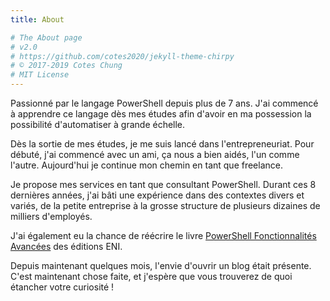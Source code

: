 ```yaml
---
title: About

# The About page
# v2.0
# https://github.com/cotes2020/jekyll-theme-chirpy
# © 2017-2019 Cotes Chung
# MIT License
---
```


Passionné par le langage PowerShell depuis plus de 7 ans. J'ai commencé à apprendre ce langage dès mes études afin d'avoir en ma possession la possibilité d'automatiser à grande échelle.  

Dès la sortie de mes études, je me suis lancé dans l'entrepreneuriat. Pour débuté, j'ai commencé avec un ami, ça nous a bien aidés, l'un comme l'autre. Aujourd'hui je continue mon chemin en tant que freelance.

Je propose mes services en tant que consultant PowerShell. Durant ces 8 dernières années, j'ai bâti une expérience dans des contextes divers et variés, de la petite entreprise à la grosse structure de plusieurs dizaines de milliers d'employés.

J'ai également eu la chance de réécrire le livre [PowerShell Fonctionnalités Avancées](https://www.editions-eni.fr/livre/powershell-fonctionnalites-avancees-nouvelle-edition-9782409014994) des éditions ENI.

Depuis maintenant quelques mois, l'envie d'ouvrir un blog était présente. C'est maintenant chose faite, et j'espère que vous trouverez de quoi étancher votre curiosité !
